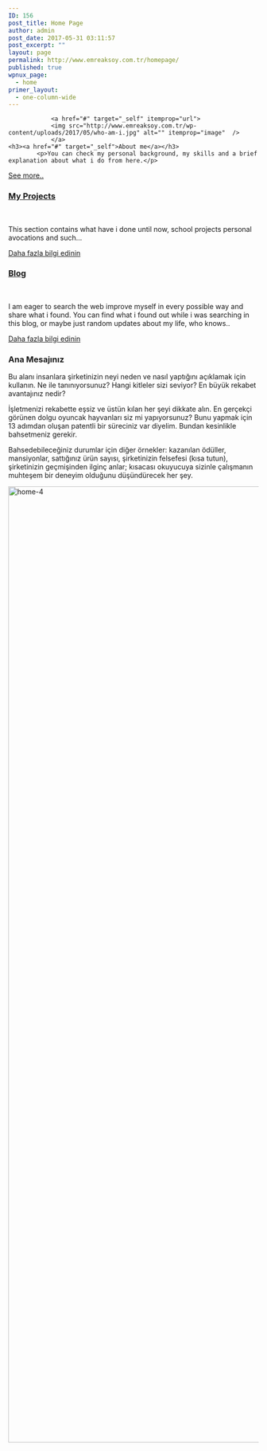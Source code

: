 ```yaml
---
ID: 156
post_title: Home Page
author: admin
post_date: 2017-05-31 03:11:57
post_excerpt: ""
layout: page
permalink: http://www.emreaksoy.com.tr/homepage/
published: true
wpnux_page:
  - home
primer_layout:
  - one-column-wide
---
```


				<a href="#" target="_self" itemprop="url">
				<img src="http://www.emreaksoy.com.tr/wp-content/uploads/2017/05/who-am-i.jpg" alt="" itemprop="image"  />
				</a>
	<h3><a href="#" target="_self">About me</a></h3>		
			<p>You can check my personal background, my skills and a brief explanation about what i do from here.</p>
<a href="#" target="_self">See more..</a>		 
				<a href="#" target="_self" itemprop="url">
				<img src="http://www.emreaksoy.com.tr/wp-content/uploads/2017/05/Computing_programming_and_coding_in_schools.jpg" alt="" itemprop="image"  />
				</a>
	<h3><a href="#" target="_self">My Projects</a></h3>		
			<p>This section contains what have i done until now, school projects personal avocations and such...</p>
<a href="#" target="_self">Daha fazla bilgi edinin</a>		 
				<a href="#" target="_self" itemprop="url">
				<img src="http://www.emreaksoy.com.tr/wp-content/uploads/2017/05/iStock_000015286795Medium.jpg" alt="" itemprop="image"  />
				</a>
	<h3><a href="#" target="_self">Blog</a></h3>		
			<p>I am eager to search the web improve myself in every possible way and share what i found. You can find what i found out while i was searching in this blog, or maybe just random updates about my life, who knows..</p>
<a href="#" target="_self">Daha fazla bilgi edinin</a>		 
	<h3>Ana Mesajınız</h3>
<p>Bu alanı insanlara şirketinizin neyi neden ve nasıl yaptığını açıklamak için kullanın. Ne ile tanınıyorsunuz? Hangi kitleler sizi seviyor? En büyük rekabet avantajınız nedir?</p>
<p>İşletmenizi rekabette eşsiz ve üstün kılan her şeyi dikkate alın. En gerçekçi görünen dolgu oyuncak hayvanları siz mi yapıyorsunuz? Bunu yapmak için 13 adımdan oluşan patentli bir süreciniz var diyelim. Bundan kesinlikle bahsetmeniz gerekir.</p>
<p>Bahsedebileceğiniz durumlar için diğer örnekler: kazanılan ödüller, mansiyonlar, sattığınız ürün sayısı, şirketinizin felsefesi (kısa tutun), şirketinizin geçmişinden ilginç anlar; kısacası okuyucuya sizinle çalışmanın muhteşem bir deneyim olduğunu düşündürecek her şey.</p>
				<img src="http://www.emreaksoy.com.tr/wp-content/uploads/2017/04/home-4.jpg" alt="home-4" itemprop="image" height="1920" width="1440"  />
